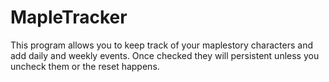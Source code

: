 # MapleTracker

This program allows you to keep track of your maplestory characters and add daily and weekly
events. Once checked they will persistent unless you uncheck them or the reset happens.
